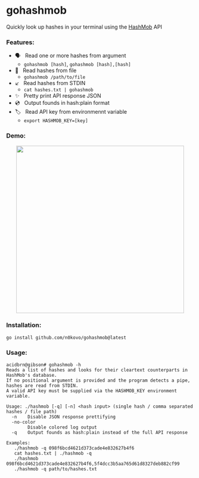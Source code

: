 # gohashmob
 Quickly look up hashes in your terminal using the [HashMob](https://hashmob.net/) API
 
### Features:
- 🗣   Read one or more hashes from argument
  - `gohashmob [hash]`, `gohashmob [hash],[hash]`
- 📄   Read hashes from file
  - `gohashmob /path/to/file`
- ↙️   Read hashes from STDIN
  - `cat hashes.txt | gohashmob`
- ✨   Pretty print API response JSON
- 💿   Output founds in hash:plain format
- 🏷   Read API key from environmennt variable
   - `export HASHMOB_KEY=[key]`

### Demo:
<p align="center">
<img src="https://user-images.githubusercontent.com/16690056/232305757-547293d4-b25a-4511-a452-96118b512344.svg" data-canonical-src="https://user-images.githubusercontent.com/16690056/232305757-547293d4-b25a-4511-a452-96118b512344.svg" width=450 />
</p>

### Installation:
```sh-session
go install github.com/n0kovo/gohashmob@latest
```

### Usage:
```sh-session
acidbrn@gibson# gohashmob -h
Reads a list of hashes and looks for their cleartext counterparts in HashMob's database.
If no positional argument is provided and the program detects a pipe, hashes are read from STDIN.
A valid API key must be supplied via the HASHMOB_KEY environment variable.

Usage: ./hashmob [-q] [-n] <hash input> (single hash / comma separated hashes / file path)
  -n	Disable JSON response prettifying
  -no-color
    	Disable colored log output
  -q	Output founds as hash:plain instead of the full API response

Examples:
   ./hashmob -q 098f6bcd4621d373cade4e832627b4f6
   cat hashes.txt | ./hashmob -q
   ./hashmob 098f6bcd4621d373cade4e832627b4f6,5f4dcc3b5aa765d61d8327deb882cf99
   ./hashmob -q path/to/hashes.txt
```
